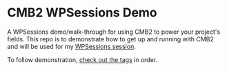 CMB2 WPSessions Demo
====

A WPSessions demo/walk-through for using CMB2 to power your project's fields. This repo is to demonstrate how to get up and running with CMB2 and will be used for my [WPSessions session](http://wpsessions.com/sessions/custom-meta-and-settings-with-cmb2/).

To follow demonstration, [check out the tags](https://github.com/jtsternberg/CMB2-WPSessions-Demo/releases) in order.
